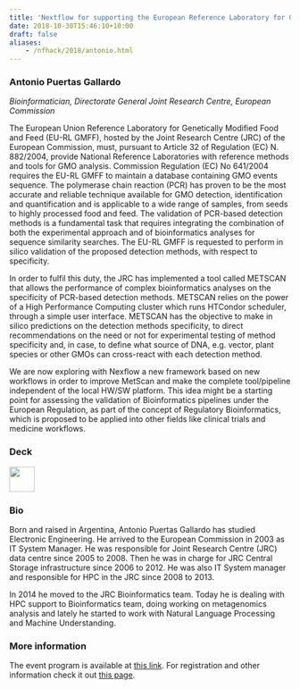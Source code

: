 ```yaml
---
title: 'Nextflow for supporting the European Reference Laboratory for GMO Food and Feed'
date: 2018-10-30T15:46:10+10:00
draft: false
aliases:
    - /nfhack/2018/antonio.html
---
```


### Antonio Puertas Gallardo

*Bioinformatician, Directorate General Joint Research Centre, European Commission* 

The European Union Reference Laboratory for Genetically Modified Food and Feed (EU-RL GMFF), hosted by the Joint Research Centre (JRC) of the European Commission, must, pursuant to Article 32 of Regulation (EC) N. 882/2004, provide National Reference Laboratories with reference methods and tools for GMO analysis. Commission Regulation (EC) No 641/2004 requires the EU-RL GMFF to maintain a database containing GMO events sequence. The polymerase chain reaction (PCR) has proven to be the most accurate and reliable technique available for GMO detection, identification and quantification and is applicable to a wide range of samples, from seeds to highly processed food and feed. The validation of PCR-based detection methods is a fundamental task that requires integrating the combination of both the experimental approach and of bioinformatics analyses for sequence similarity searches. The EU-RL GMFF is requested to perform in silico validation of the proposed detection methods, with respect to specificity.

In order to fulfil this duty, the JRC has implemented a tool called METSCAN that allows the performance of complex bioinformatics analyses on the specificity of PCR-based detection methods. METSCAN relies on the power of a High Performance Computing cluster which runs HTCondor scheduler, through a simple user interface. METSCAN has the objective to make in silico predictions on the detection methods  specificity, to direct recommendations on the need or not for experimental testing of method specificity and, in case, to define what source of DNA, e.g. vector, plant species or other GMOs can cross-react with each detection method.

We are now exploring with Nexflow a new framework based on new workflows in order to improve MetScan and make the complete tool/pipeline independent of the local HW/SW platform. This idea might be a starting point for assessing the validation of Bioinformatics pipelines under the European Regulation, as part of the concept of Regulatory Bioinformatics, which is proposed to be applied into other fields like clinical trials and medicine workflows.

### Deck

<a href='/misc/nfhack18/antonio.pdf'><img src='/img/deck.png' width='45pt' /></a>

### Bio 

Born and raised in Argentina, Antonio Puertas Gallardo has studied Electronic Engineering.
He arrived to the European Commission in 2003 as IT System Manager. He was responsible for Joint 
Research Centre (JRC) data centre since 2005 to 2008. Then he was in charge for JRC Central Storage infrastructure since 2006 to 2012. He was also IT System manager and responsible for HPC in the JRC 
since 2008 to  2013.

In 2014 he moved to the JRC Bioinformatics team. Today he is  dealing with HPC
support to Bioinformatics team, doing working on metagenomics analysis and lately
he started to work with Natural Language Processing and Machine Understanding.



### More information 

The event program is available at [this link](https://github.com/nextflow-io/nf-hack18/blob/master/schedule.md). For registration and other information check it out [this page](http://www.crg.eu/en/event/coursescrg-nextflow-reproducible-silico-genomics-0).
